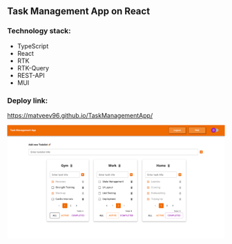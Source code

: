 ## Task Management App on React

### Technology stack:

- TypeScript
- React
- RTK
- RTK-Query
- REST-API
- MUI

### Deploy link:

https://matveev96.github.io/TaskManagementApp/

![img_2.png](img_2.png)
